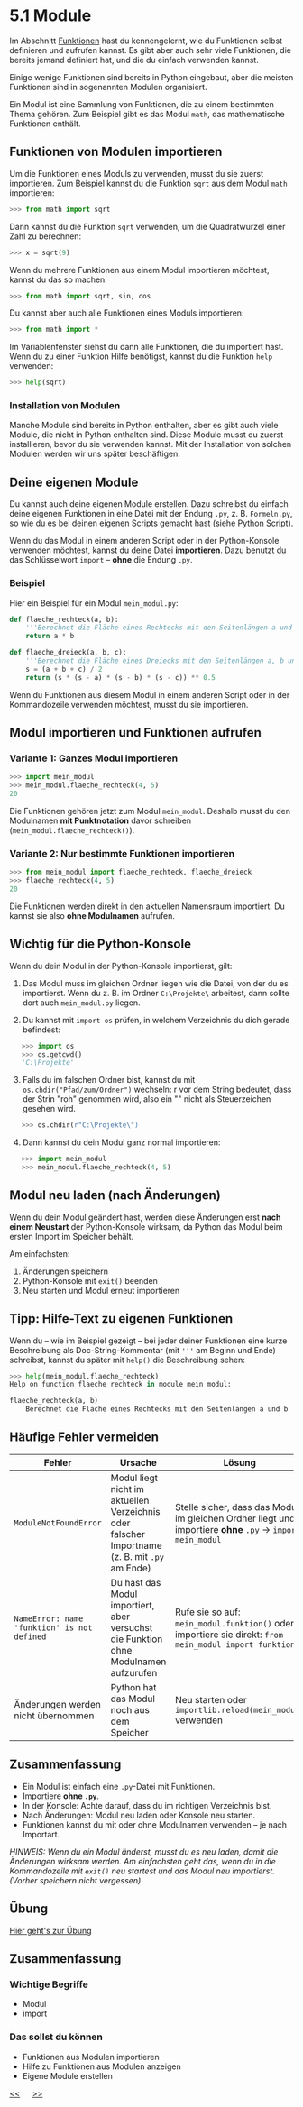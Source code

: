 # 5.1 Module

Im Abschnitt [Funktionen](05.0_Funktionen) hast du kennengelernt, 
wie du Funktionen selbst definieren und aufrufen kannst. 
Es gibt aber auch sehr viele Funktionen, die bereits jemand definiert hat,
und die du einfach verwenden kannst.

Einige wenige Funktionen sind bereits in Python eingebaut, 
aber die meisten Funktionen sind in sogenannten Modulen organisiert.

Ein Modul ist eine Sammlung von Funktionen, die zu einem bestimmten Thema gehören.
Zum Beispiel gibt es das Modul `math`, das mathematische Funktionen enthält.

## Funktionen von Modulen importieren

Um die Funktionen eines Moduls zu verwenden, musst du sie zuerst importieren.
Zum Beispiel kannst du die Funktion `sqrt` aus dem Modul `math` importieren:

```python
>>> from math import sqrt
```

Dann kannst du die Funktion `sqrt` verwenden, um die Quadratwurzel einer Zahl zu berechnen:

```python
>>> x = sqrt(9)
```

Wenn du mehrere Funktionen aus einem Modul importieren möchtest, kannst du das so machen:

```python
>>> from math import sqrt, sin, cos
```

Du kannst aber auch alle Funktionen eines Moduls importieren:

```python
>>> from math import *
```

Im Variablenfenster siehst du dann alle Funktionen, die du importiert hast.
Wenn du zu einer Funktion Hilfe benötigst, kannst du die Funktion `help` verwenden:

```python
>>> help(sqrt)
```

### Installation von Modulen

Manche Module sind bereits in Python enthalten,
aber es gibt auch viele Module, die nicht in Python enthalten sind.
Diese Module musst du zuerst installieren, bevor du sie verwenden kannst.
Mit der Installation von solchen Modulen werden wir uns später beschäftigen.




## Deine eigenen Module

Du kannst auch deine eigenen Module erstellen. 
Dazu schreibst du einfach deine eigenen Funktionen in eine Datei mit der Endung `.py`, z. B. `Formeln.py`, 
so wie du es bei deinen eigenen Scripts gemacht hast (siehe [Python Script](04.0_Script.md)).

Wenn du das Modul in einem anderen Script oder in der Python-Konsole verwenden möchtest, 
kannst du deine Datei **importieren**. 
Dazu benutzt du das Schlüsselwort `import` – **ohne** die Endung `.py`.

### Beispiel

Hier ein Beispiel für ein Modul `mein_modul.py`:

```python
def flaeche_rechteck(a, b):
    '''Berechnet die Fläche eines Rechtecks mit den Seitenlängen a und b'''
    return a * b

def flaeche_dreieck(a, b, c):
    '''Berechnet die Fläche eines Dreiecks mit den Seitenlängen a, b und c'''
    s = (a + b + c) / 2
    return (s * (s - a) * (s - b) * (s - c)) ** 0.5
```

Wenn du Funktionen aus diesem Modul in einem anderen Script 
oder in der Kommandozeile verwenden möchtest, musst du sie importieren.

## Modul importieren und Funktionen aufrufen

### Variante 1: Ganzes Modul importieren

```python
>>> import mein_modul
>>> mein_modul.flaeche_rechteck(4, 5)
20
```

Die Funktionen gehören jetzt zum Modul `mein_modul`. 
Deshalb musst du den Modulnamen **mit Punktnotation** davor schreiben (`mein_modul.flaeche_rechteck()`).


### Variante 2: Nur bestimmte Funktionen importieren

```python
>>> from mein_modul import flaeche_rechteck, flaeche_dreieck
>>> flaeche_rechteck(4, 5)
20
```

Die Funktionen werden direkt in den aktuellen Namensraum importiert. 
Du kannst sie also **ohne Modulnamen** aufrufen.


## Wichtig für die Python-Konsole

Wenn du dein Modul in der Python-Konsole importierst, gilt:

1. Das Modul muss im gleichen Ordner liegen wie die Datei, von der du es importierst. 
 Wenn du z. B. im Ordner `C:\Projekte\` arbeitest, dann sollte dort auch `mein_modul.py` liegen.

2. Du kannst mit `import os` prüfen, in welchem Verzeichnis du dich gerade befindest:

```python
   >>> import os
   >>> os.getcwd()
   'C:\Projekte'
```

3. Falls du im falschen Ordner bist, kannst du mit `os.chdir("Pfad/zum/Ordner")` wechseln:
r vor dem String bedeutet, dass der Strin "roh" genommen wird, also ein "\" nicht als Steuerzeichen gesehen wird.

```python
   >>> os.chdir(r"C:\Projekte\")
```

4. Dann kannst du dein Modul ganz normal importieren:

```python
   >>> import mein_modul
   >>> mein_modul.flaeche_rechteck(4, 5)
````


## Modul neu laden (nach Änderungen)

Wenn du dein Modul geändert hast, 
werden diese Änderungen erst **nach einem Neustart** der Python-Konsole wirksam, 
da Python das Modul beim ersten Import im Speicher behält.

Am einfachsten:
1. Änderungen speichern 
2. Python-Konsole mit `exit()` beenden 
3. Neu starten und Modul erneut importieren



## Tipp: Hilfe-Text zu eigenen Funktionen

Wenn du – wie im Beispiel gezeigt – bei jeder deiner Funktionen 
eine kurze Beschreibung als Doc-String-Kommentar 
(mit `'''` am Beginn und Ende) schreibst, 
kannst du später mit `help()` die Beschreibung sehen:

```python
>>> help(mein_modul.flaeche_rechteck)
Help on function flaeche_rechteck in module mein_modul:

flaeche_rechteck(a, b)
    Berechnet die Fläche eines Rechtecks mit den Seitenlängen a und b
```


## Häufige Fehler vermeiden

| Fehler | Ursache | Lösung |
|--------|----------|--------|
| `ModuleNotFoundError` | Modul liegt nicht im aktuellen Verzeichnis oder falscher Importname (z. B. mit `.py` am Ende) | Stelle sicher, dass das Modul im gleichen Ordner liegt und importiere **ohne** `.py` → `import mein_modul` |
| `NameError: name 'funktion' is not defined` | Du hast das Modul importiert, aber versuchst die Funktion ohne Modulnamen aufzurufen | Rufe sie so auf: `mein_modul.funktion()` oder importiere sie direkt: `from mein_modul import funktion` |
| Änderungen werden nicht übernommen | Python hat das Modul noch aus dem Speicher | Neu starten oder `importlib.reload(mein_modul)` verwenden |


## Zusammenfassung

- Ein Modul ist einfach eine `.py`-Datei mit Funktionen. 
- Importiere **ohne `.py`**. 
- In der Konsole: Achte darauf, dass du im richtigen Verzeichnis bist. 
- Nach Änderungen: Modul neu laden oder Konsole neu starten. 
- Funktionen kannst du mit oder ohne Modulnamen verwenden – je nach Importart.

*HINWEIS: Wenn du ein Modul änderst, musst du es neu laden, 
damit die Änderungen wirksam werden. Am einfachsten geht das, wenn du 
in die Kommandozeile mit `exit()` neu startest und das Modul neu importierst. 
(Vorher speichern nicht vergessen)*

## Übung
[Hier geht's zur Übung](../uebungen/UE_5.1_Module.md)

## Zusammenfassung
### Wichtige Begriffe
- Modul
- import

### Das sollst du können
- Funktionen aus Modulen importieren
- Hilfe zu Funktionen aus Modulen anzeigen
- Eigene Module erstellen






[<<](05.0_Funktionen.md) &emsp; [>>](06.0_turtle.md)
